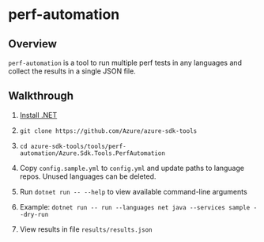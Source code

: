 # perf-automation

## Overview
`perf-automation` is a tool to run multiple perf tests in any languages and collect the results in a single JSON file.

## Walkthrough
1. [Install .NET](https://dotnet.microsoft.com/download)

2. `git clone https://github.com/Azure/azure-sdk-tools`

3. `cd azure-sdk-tools/tools/perf-automation/Azure.Sdk.Tools.PerfAutomation`

4. Copy `config.sample.yml` to `config.yml` and update paths to language repos.  Unused languages can be deleted.

5. Run `dotnet run -- --help` to view available command-line arguments

6. Example: `dotnet run -- run --languages net java --services sample --dry-run`

7. View results in file `results/results.json`
